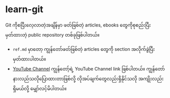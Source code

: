 # learn-git
Git ကိုစပြီးလေ့လာတဲ့အချိန်မှာ ဖတ်ဖြစ်တဲ့ articles, ebooks တွေကိုစုစည်းပြီးမှတ်ထားတဲ့ public repository တစ်ခုဖြစ်ပါတယ်။

- `ref.md` မှာတော့ ကျွန်တော်ဖတ်ဖြစ်တဲ့ articles တွေကို section အလိုက်ခွဲပြီးမှတ်ထားပါတယ်။
- [YouTube Channel](https://www.youtube.com/channel/UCtPljQ9aey_zMfDbTWVGEoA) ကျွန်တော့်ရဲ့ YouTube Channel link ဖြစ်ပါတယ်။ ကျွန်တော် နားလည်သလိုပြောထားတာဖြစ်လို့ လိုအပ်ချက်တွေလည်းရှိနိုင်သလို အကျိုးလည်းရှိမယ်လို့ မျှော်လင့်မိပါတယ်။
